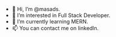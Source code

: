 - 👋 Hi, I’m @masads.
- 👀 I’m interested in Full Stack Developer.
- 🌱 I’m currently learning MERN.
- 📫 You can contact me on linkedln.


